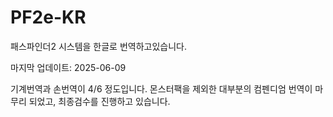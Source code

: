 # PF2e-KR
패스파인더2 시스템을 한글로 번역하고있습니다.

마지막 업데이트: 2025-06-09

기계번역과 손번역이 4/6 정도입니다.
몬스터팩을 제외한 대부분의 컴펜디엄 번역이 마무리 되었고, 최종검수를 진행하고 있습니다.

